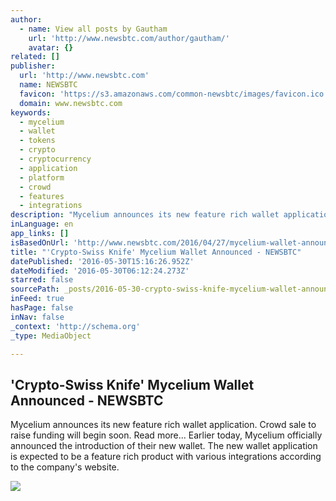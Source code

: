 ```yaml
---
author:
  - name: View all posts by Gautham
    url: 'http://www.newsbtc.com/author/gautham/'
    avatar: {}
related: []
publisher:
  url: 'http://www.newsbtc.com'
  name: NEWSBTC
  favicon: 'https://s3.amazonaws.com/common-newsbtc/images/favicon.ico'
  domain: www.newsbtc.com
keywords:
  - mycelium
  - wallet
  - tokens
  - crypto
  - cryptocurrency
  - application
  - platform
  - crowd
  - features
  - integrations
description: "Mycelium announces its new feature rich wallet application. Crowd sale to raise funding will begin soon. Read more... Earlier today, Mycelium officially announced the introduction of their new wallet. The new wallet application is expected to be a feature rich product with various integrations according to the company's website."
inLanguage: en
app_links: []
isBasedOnUrl: 'http://www.newsbtc.com/2016/04/27/mycelium-wallet-announced/'
title: "'Crypto-Swiss Knife' Mycelium Wallet Announced - NEWSBTC"
datePublished: '2016-05-30T15:16:26.952Z'
dateModified: '2016-05-30T06:12:24.273Z'
starred: false
sourcePath: _posts/2016-05-30-crypto-swiss-knife-mycelium-wallet-announced-newsbtc.md
inFeed: true
hasPage: false
inNav: false
_context: 'http://schema.org'
_type: MediaObject

---
```

<article style=""><h1>'Crypto-Swiss Knife' Mycelium Wallet Announced - NEWSBTC</h1><p>Mycelium announces its new feature rich wallet application. Crowd sale to raise funding will begin soon. Read more... Earlier today, Mycelium officially announced the introduction of their new wallet. The new wallet application is expected to be a feature rich product with various integrations according to the company's website.</p><img src="http://s3.amazonaws.com/main-newsbtc-images/2016/04/27193254/mycelium.png" /></article>